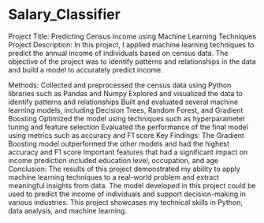 # Salary_Classifier
Project Title: Predicting Census Income using Machine Learning Techniques
Project Description:
In this project, I applied machine learning techniques to predict the annual income of individuals based on census data. The objective of the project was to identify patterns and relationships in the data and build a model to accurately predict income.

Methods:
Collected and preprocessed the census data using Python libraries such as Pandas and Numpy
Explored and visualized the data to identify patterns and relationships
Built and evaluated several machine learning models, including Decision Trees, Random Forest, and Gradient Boosting
Optimized the model using techniques such as hyperparameter tuning and feature selection
Evaluated the performance of the final model using metrics such as accuracy and F1 score
Key Findings:
The Gradient Boosting model outperformed the other models and had the highest accuracy and F1 score
Important features that had a significant impact on income prediction included education level, occupation, and age
Conclusion:
The results of this project demonstrated my ability to apply machine learning techniques to a real-world problem and extract meaningful insights from data. The model developed in this project could be used to predict the income of individuals and support decision-making in various industries. This project showcases my technical skills in Python, data analysis, and machine learning.
